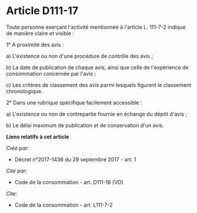 # Article D111-17

Toute personne exerçant l'activité mentionnée à l'article L. 111-7-2 indique de manière claire et visible : 

1° A proximité des avis : 

a) L'existence ou non d'une procédure de contrôle des avis ; 

b) La date de publication de chaque avis, ainsi que celle de l'expérience de consommation concernée par l'avis ; 

c) Les critères de classement des avis parmi lesquels figurent le classement chronologique. 

2° Dans une rubrique spécifique facilement accessible : 

a) L'existence ou non de contrepartie fournie en échange du dépôt d'avis ; 

b) Le délai maximum de publication et de conservation d'un avis.

**Liens relatifs à cet article**

_Créé par_:

  - Décret n°2017-1436 du 29 septembre 2017 - art. 1

_Cité par_:

  - Code de la consommation - art. D111-18 (VD)

_Cite_:

  - Code de la consommation - art. L111-7-2
